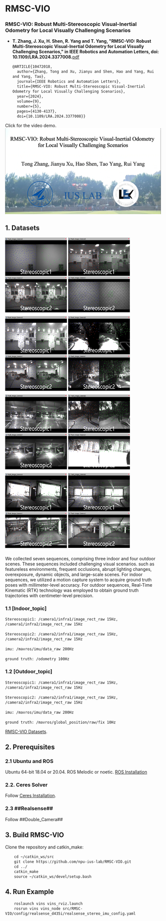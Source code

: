 
# RMSC-VIO

### RMSC-VIO: Robust Multi-Stereoscopic Visual-Inertial Odometry for Local Visually Challenging Scenarios

* **T. Zhang, J. Xu, H. Shen, R. Yang and T. Yang, "RMSC-VIO: Robust Multi-Stereoscopic Visual-Inertial Odometry for Local Visually Challenging Scenarios," in IEEE Robotics and Automation Letters, doi: 10.1109/LRA.2024.3377008.**[pdf](https://ieeexplore.ieee.org/document/10472018)

      @ARTICLE{10472018,
        author={Zhang, Tong and Xu, Jianyu and Shen, Hao and Yang, Rui and Yang, Tao},
        journal={IEEE Robotics and Automation Letters}, 
        title={RMSC-VIO: Robust Multi-Stereoscopic Visual-Inertial Odometry for Local Visually Challenging Scenarios}, 
        year={2024},
        volume={9},
        number={5},
        pages={4130-4137},
        doi={10.1109/LRA.2024.3377008}}

Click for the video demo.
[![Video Demo](./img/封面.png)](https://youtu.be/_CWLo0V31og)

## 1. Datasets

<img src="./img/Sample6.png" width="200" height="250" /> <img src="./img/Sample7.png" width="200" height="250"/><img src="./img/Sample8.png" width="200" height="250"/> <img src="./img/Sample1.png" width="200" height="250"/><img src="./img/Sample2.png" width="200" height="250"/> <img src="./img/Sample3.png" width="200" height="250"/><img src="./img/Sample5.png" width="200" height="250"/> <img src="./img/Sample4.png" width="200" height="250"/>

We collected seven sequences, comprising three indoor and four outdoor scenes. These sequences included challenging visual scenarios. such as featureless environments, frequent occlusions, abrupt lighting changes, overexposure, dynamic objects, and large-scale scenes.
For indoor sequences, we utilized a motion capture system to acquire ground truth poses with millimeter-level accuracy. For outdoor sequences, Real-Time Kinematic (RTK) technology was employed to obtain ground truth trajectories with centimeter-level precision.

### 1.1 [Indoor_topic]

    Stereoscopic1: /camera1/infra1/image_rect_raw 15Hz, /camera1/infra2/image_rect_raw 15Hz

    Stereoscopic2: /camera2/infra1/image_rect_raw 15Hz, /camera2/infra2/image_rect_raw 15Hz

    imu: /mavros/imu/data_raw 200Hz

    ground truth: /odometry 100Hz
    
### 1.2 [Outdoor_topic]

    Stereoscopic1: /camera1/infra1/image_rect_raw 15Hz, /camera1/infra2/image_rect_raw 15Hz

    Stereoscopic2: /camera2/infra1/image_rect_raw 15Hz, /camera2/infra2/image_rect_raw 15Hz

    imu: /mavros/imu/data_raw 200Hz

    ground truth: /mavros/global_position/raw/fix 10Hz

[RMSC-VIO Datasets](https://pan.baidu.com/s/1vOmaT4yJX6tf_EHAj20-Dw?pwd=RMSC).

## 2. Prerequisites
### 2.1 **Ubuntu** and **ROS**
Ubuntu 64-bit 18.04 or 20.04.
ROS  Melodic or noetic. [ROS Installation](http://wiki.ros.org/ROS/Installation)

### 2.2. **Ceres Solver**
Follow [Ceres Installation](http://ceres-solver.org/installation.html).

### 2.3 ##Realsense##
Follow ##Double_Camera##

## 3. Build RMSC-VIO
Clone the repository and catkin_make:
```
    cd ~/catkin_ws/src
    git clone https://github.com/npu-ius-lab/RMSC-VIO.git
    cd ../
    catkin_make
    source ~/catkin_ws/devel/setup.bash
```

## 4. Run Example
```
    roslaunch vins vins_rviz.launch
    rosrun vins vins_node src/RMSC-VIO/config/realsense_d435i/realsense_stereo_imu_config.yaml
```
